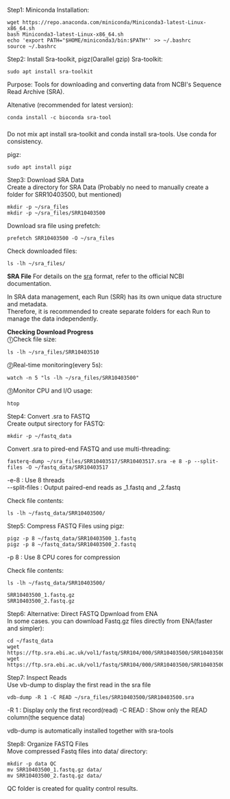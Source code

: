 Step1: Miniconda Installation:
```Ubuntu
wget https://repo.anaconda.com/miniconda/Miniconda3-latest-Linux-x86_64.sh
bash Miniconda3-latest-Linux-x86_64.sh
echo 'export PATH="$HOME/miniconda3/bin:$PATH"' >> ~/.bashrc
source ~/.bashrc
```



Step2: Install Sra-toolkit, pigz(Oarallel gzip)
Sra-toolkit:
```Ubuntu
sudo apt install sra-toolkit
```
Purpose: Tools for downloading and converting data from NCBI's Sequence Read Archive (SRA).

Altenative (recommended for latest version):
```Ubuntu
conda install -c bioconda sra-tool
```
###
Do not mix apt install sra-toolkit and conda install sra-tools.
Use conda for consistency.

pigz:
```Ubuntu
sudo apt install pigz
```


Step3: Download SRA Data\
Create a directory for SRA Data
(Probably no need to manually create a folder for SRR10403500, but mentioned)
```Ubuntu
mkdir -p ~/sra_files
mkdir -p ~/sra_files/SRR10403500
```
Download sra file using prefetch:
```
prefetch SRR10403500 -O ~/sra_files
```
Check downloaded files:
```
ls -lh ~/sra_files/
```

**SRA File**
For details on the [sra](https://www.ncbi.nlm.nih.gov/sra/docs/submitformats/) format, refer to the official NCBI documentation.

In SRA data management, each Run (SRR) has its own unique data structure and metadata.\
Therefore, it is recommended to create separate folders for each Run to manage the data independently.

**Checking Download Progress**\
⓵Check file size:
```
ls -lh ~/sra_files/SRR10403510
```
⓶Real-time monitoring(every 5s):
```
watch -n 5 "ls -lh ~/sra_files/SRR10403500"
```
⓷Monitor CPU and I/O usage:
```
htop
```


Step4: Convert .sra to FASTQ\
Create output sirectory for FASTQ:
```
mkdir -p ~/fastq_data
```
Convert .sra to pired-end FASTQ and use multi-threading:
```
fasterq-dump ~/sra_files/SRR10403517/SRR10403517.sra -e 8 -p --split-files -O ~/fastq_data/SRR10403517
```
-e-8 : Use 8 threads\
--split-files : Output paired-end reads as _1.fastq and _2.fastq

Check file contents:
```
ls -lh ~/fastq_data/SRR10403500/
```

Step5: Compress FASTQ Files using pigz:
```
pigz -p 8 ~/fastq_data/SRR10403500_1.fastq
pigz -p 8 ~/fastq_data/SRR10403500_2.fastq
```
-p 8 : Use 8 CPU cores for compression

Check file contents:
```
ls -lh ~/fastq_data/SRR10403500/

SRR10403500_1.fastq.gz
SRR10403500_2.fastq.gz
```

Step6: Alternative: Direct FASTQ Dpwnload from ENA\
In some cases. you can download Fastq.gz files directly from ENA(faster and simpler):
```
cd ~/fastq_data
wget https://ftp.sra.ebi.ac.uk/vol1/fastq/SRR104/000/SRR10403500/SRR10403500_1.fastq.gz
wget https://ftp.sra.ebi.ac.uk/vol1/fastq/SRR104/000/SRR10403500/SRR10403500_2.fastq.gz
```


Step7: Inspect Reads\
Use vb-dump to display the first read in the sra file
```
vdb-dump -R 1 -C READ ~/sra_files/SRR10403500/SRR10403500.sra
```
-R 1 : Display only the first record(read)
-C READ : Show only the READ column(the sequence data)

vdb-dump is automatically installed together with sra-tools


Step8: Organize FASTQ Files\
Move compressed Fastq files into data/ directory:
```
mkdir -p data QC
mv SRR10403500_1.fastq.gz data/
mv SRR10403500_2.fastq.gz data/
```
QC folder is created for quality control results.
























